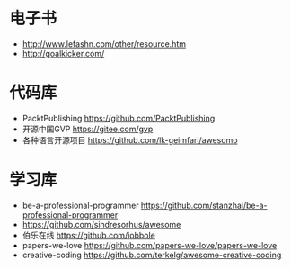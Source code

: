 # 电子书

- <http://www.lefashn.com/other/resource.htm>
- <http://goalkicker.com/>

# 代码库

- PacktPublishing <https://github.com/PacktPublishing>
- 开源中国GVP <https://gitee.com/gvp>
- 各种语言开源项目 <https://github.com/lk-geimfari/awesomo>

# 学习库

- be-a-professional-programmer <https://github.com/stanzhai/be-a-professional-programmer>
- <https://github.com/sindresorhus/awesome>
- 伯乐在线 <https://github.com/jobbole>
- papers-we-love <https://github.com/papers-we-love/papers-we-love>
- creative-coding <https://github.com/terkelg/awesome-creative-coding>
